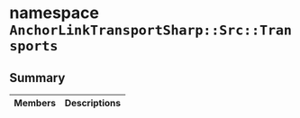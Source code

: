 # namespace `AnchorLinkTransportSharp::Src::Transports` 

## Summary

 Members                                | Descriptions                                
----------------------------------------|---------------------------------------------


